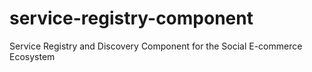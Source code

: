 # service-registry-component
Service Registry and Discovery Component for the Social E-commerce Ecosystem
